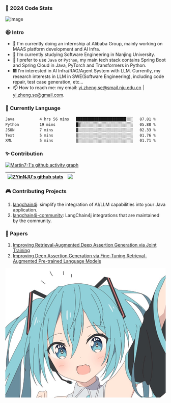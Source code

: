 ### 🔋 2024 Code Stats

<!--
**Martin7-1/Martin7-1** is a ✨ _special_ ✨ repository because its `README.md` (this file) appears on your GitHub profile.
-->

<img width="1142" alt="image" src="https://github.com/user-attachments/assets/2f5c9c64-7a01-4c16-81a8-b67723ad5958" />

### 😆 Intro

* 💼 I'm currently doing an internship at Alibaba Group, mainly working on MAAS platform development and AI Infra.
* 🔭 I‘m currently studying Software Engineering in Nanjing University.
* 🌱 I prefer to use `Java` or `Python`, my main tech stack contains Spring Boot and Spring Cloud in Java, PyTorch and Transformers in Python.
* 🎆 I'm interested in AI Infra/RAG/Agent System with LLM. Currently, my research interests in LLM in SWE(Software Engineering), including code repair, test case generation, etc...
* 📫 How to reach me: my email: yi.zheng.se@smail.nju.edu.cn | yi.zheng.se@gmail.com.

### 🧸 Currently Language

<!--START_SECTION:waka-->

```txt
Java           4 hrs 56 mins   ██████████████████████░░░   87.81 %
Python         19 mins         █▒░░░░░░░░░░░░░░░░░░░░░░░   05.88 %
JSON           7 mins          ▓░░░░░░░░░░░░░░░░░░░░░░░░   02.33 %
Text           5 mins          ▒░░░░░░░░░░░░░░░░░░░░░░░░   01.76 %
XML            5 mins          ▒░░░░░░░░░░░░░░░░░░░░░░░░   01.71 %
```

<!--END_SECTION:waka-->

### ✨ Contribution

[![Martin7-1's github activity graph](https://github-readme-activity-graph.vercel.app/graph?username=Martin7-1&theme=github)](https://github.com/ashutosh00710/github-readme-activity-graph)

| <a href="https://github.com/anuraghazra/github-readme-stats"><img align="center" src="https://github-readme-stats.vercel.app/api?username=Martin7-1&count_private=true&count_private=true&theme=tokyonight&include_all_commits=true&hide_border=true" alt="ZYinNJU's github stats" /></a> | <a href="https://github.com/anuraghazra/github-readme-stats"><img align="center" src="https://github-readme-stats.vercel.app/api/top-langs/?username=Martin7-1&layout=compact&theme=tokyonight&hide_border=true" /></a> |
| ------------- | ------------- |

### 🎮 Contributing Projects

1. [langchain4j](https://github.com/langchain4j/langchain4j): simplify the integration of AI/LLM capabilities into your Java application.
2. [langchain4j-community](https://github.com/langchain4j/langchain4j-community): LangChain4j integrations that are maintained by the community.

### 📎 Papers

1. [Improving Retrieval-Augmented Deep Assertion Generation via Joint Training](https://arxiv.org/pdf/2502.10696)
2. [Improving Deep Assertion Generation via Fine-Tuning Retrieval-Augmented Pre-trained Language Models](https://dl.acm.org/doi/pdf/10.1145/3721128)

<div align="center">
<img hight="300" width="700" alt="JPG" align="center" src="https://github.com/Martin7-1/Martin7-1/blob/main/assets/miku.jpg">
</div>

